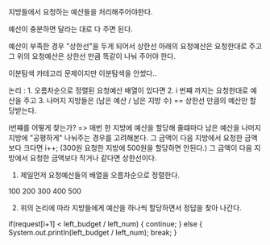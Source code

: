 지방들에서 요청하는 예산들을 처리해주어야한다.

예산이 충분하면 달라는 대로 다 주면 된다.

예산이 부족한 경우 "상한선"을 두게 되어서
상한선 아래의 요청예산은 요청한대로 주고
그 위의 요청예산은 상한선 만큼 똑같이 나눠 주어야 한다.

이분탐색 카테고리 문제이지만 이분탐색을 안썼다..

논리 : 1. 오름차순으로 정렬된 요청예산 배열이 있다면
2. i 번쨰 까지는 요청한대로 예산을 주고
3. 나머지 지방들은 (남은 예산 / 남은 지방 수) == 상한선 만큼의 예산만 할당받는다.

i번쨰를 어떻게 찾는가?
=> 매번 한 지방에 예산을 할당해 줄떄마다
남은 예산을 나머지 지방에 "공평하게" 나눠주는 경우를 고려해본다.
그 금액이 다음 지방에서 요청한 금액보다 크다면 i++; (300원 요청한 지방에 500원을 할당하면 안된다.)
그 금액이 다음 지방에서 요청한 금액보다 작거나 같다면 상한선이다.


1. 제일먼저 요청예산들의 배열을 오름차순으로 정렬한다. 

 100 200 300 400 500
 
2. 위의 논리에 따라 지방들에게 예산을 하나씩 할당하면서 
정답을 찾아 나간다.

if(request[i+1] < left_budget / left_num) {
	continue;
}
else {
	System.out.println(left_budget / left_num);
	break;
}